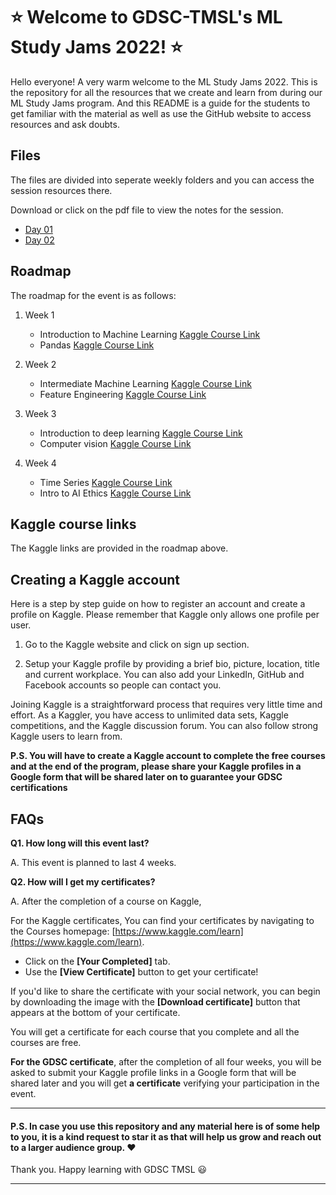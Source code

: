 # :star: Welcome to GDSC-TMSL's ML Study Jams 2022! :star:

Hello everyone! A very warm welcome to the ML Study Jams 2022. This is the repository for all the resources that we create and learn from during our ML Study Jams program. And this README is a guide for the students to get familiar with the material as well as use the GitHub website to access resources and ask doubts.

## Files
The files are divided into seperate weekly folders and you can access the session resources there.

Download or click on the pdf file to view the notes for the session.

- [Day 01](https://github.com/GDSC-TMSL/ML-Study-Jams/tree/main/ML%20Study%20Jam%20Day%201)
- [Day 02](https://github.com/GDSC-TMSL/ML-Study-Jams/tree/main/ML%20Study%20Jam%20Day%202)

## Roadmap

The roadmap for the event is as follows:
1. Week 1
    - Introduction to Machine Learning [Kaggle Course Link](https://www.kaggle.com/learn/intro-to-machine-learning)
    - Pandas [Kaggle Course Link](https://www.kaggle.com/learn/pandas)

2. Week 2
    - Intermediate Machine Learning [Kaggle Course Link](https://www.kaggle.com/learn/intermediate-machine-learning)
    - Feature Engineering [Kaggle Course Link](https://www.kaggle.com/learn/feature-engineering)
  
3. Week 3
    - Introduction to deep learning [Kaggle Course Link](https://www.kaggle.com/learn/intro-to-deep-learning)
    - Computer vision [Kaggle Course Link](https://www.kaggle.com/learn/computer-vision)
  
4. Week 4
    - Time Series [Kaggle Course Link](https://www.kaggle.com/learn/time-series)
    - Intro to AI Ethics [Kaggle Course Link](https://www.kaggle.com/learn/intro-to-ai-ethics)

## Kaggle course links

The Kaggle links are provided in the roadmap above.

## Creating a Kaggle account

Here is a step by step guide on how to register an account and create a profile on Kaggle. Please remember that Kaggle only allows one profile per user.

1.  Go to the Kaggle website  and click on sign up section.
    
2.  Setup your Kaggle profile by providing a brief bio, picture, location, title and current workplace. You can also add your LinkedIn, GitHub and Facebook accounts so people can contact you.
    
Joining Kaggle is a straightforward process that requires very little time and effort. As a Kaggler, you have access to unlimited data sets, Kaggle competitions, and the Kaggle discussion forum. You can also follow strong Kaggle users to learn from.

**P.S. You will have to create a Kaggle account to complete the free courses and at the end of the program, please share your Kaggle profiles in a Google form that will be shared later on to guarantee your GDSC certifications**


## FAQs

**Q1. How long will this event last?**

A. This event is planned to last 4 weeks.

**Q2. How will I get my certificates?**

A. After the completion of a course on Kaggle,

For the Kaggle certificates, 
You can find your certificates by navigating to the Courses homepage: [https://www.kaggle.com/learn](https://www.kaggle.com/learn).

-   Click on the **[Your Completed]** tab.
-   Use the **[View Certificate]** button to get your certificate!

If you'd like to share the certificate with your social network, you can begin by downloading the image with the **[Download certificate]** button that appears at the bottom of your certificate.

You will get a certificate for each course that you complete and all the courses are free.

**For the GDSC certificate**, after the completion of all four weeks, you will be asked to submit your Kaggle profile links in a Google form that will be shared later and you will get **a certificate** verifying your participation in the event.

------------

#### P.S.  In case you use this repository and any material here is of some help to you, it is a kind request to star it as that will help us grow and reach out to a larger audience group. :heart:
Thank you. Happy learning with GDSC TMSL :smiley:

-----------
